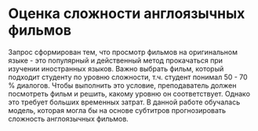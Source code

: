 # Оценка сложности англоязычных фильмов

Запрос сформирован тем, что просмотр фильмов на оригинальном языке - это популярный и действенный метод прокачаться при изучении иностранных языков. Важно выбрать фильм, который подходит студенту по уровню сложности, т.ч. студент понимал 50 - 70 % диалогов. Чтобы выполнить это условие, преподаватель должен посмотреть фильм и решить, какому уровню он соответствует. Однако это требует больших временных затрат.
В данной работе обучалась модель, которая могла бы на основе субтитров прогнозировать сложность англоязычных фильмов.
